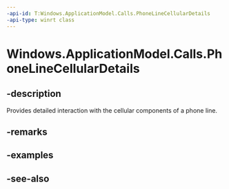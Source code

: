 ```yaml
---
-api-id: T:Windows.ApplicationModel.Calls.PhoneLineCellularDetails
-api-type: winrt class
---
```


<!-- Class syntax.
public class PhoneLineCellularDetails : Windows.ApplicationModel.Calls.IPhoneLineCellularDetails
-->

# Windows.ApplicationModel.Calls.PhoneLineCellularDetails

## -description
Provides detailed interaction with the cellular components of a phone line.

## -remarks

## -examples

## -see-also
